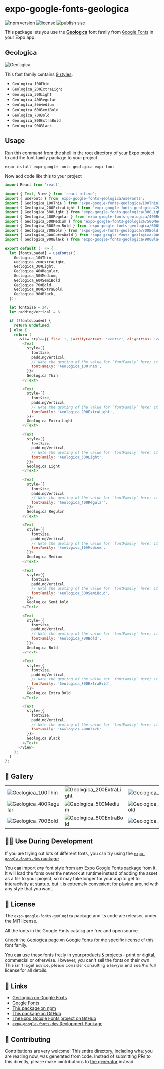 # expo-google-fonts-geologica

![npm version](https://flat.badgen.net/npm/v/expo-google-fonts-geologica)
![license](https://flat.badgen.net/github/license/expo/google-fonts)
![publish size](https://flat.badgen.net/packagephobia/install/expo-google-fonts-geologica)

This package lets you use the [**Geologica**](https://fonts.google.com/specimen/Geologica) font family from [Google Fonts](https://fonts.google.com/) in your Expo app.

## Geologica

![Geologica](./font-family.png)

This font family contains [9 styles](#-gallery).

- `Geologica_100Thin`
- `Geologica_200ExtraLight`
- `Geologica_300Light`
- `Geologica_400Regular`
- `Geologica_500Medium`
- `Geologica_600SemiBold`
- `Geologica_700Bold`
- `Geologica_800ExtraBold`
- `Geologica_900Black`

## Usage

Run this command from the shell in the root directory of your Expo project to add the font family package to your project
```sh
expo install expo-google-fonts-geologica expo-font
```

Now add code like this to your project
```js
import React from 'react';

import { Text, View } from 'react-native';
import { useFonts } from 'expo-google-fonts-geologica/useFonts';
import { Geologica_100Thin } from 'expo-google-fonts-geologica/100Thin';
import { Geologica_200ExtraLight } from 'expo-google-fonts-geologica/200ExtraLight';
import { Geologica_300Light } from 'expo-google-fonts-geologica/300Light';
import { Geologica_400Regular } from 'expo-google-fonts-geologica/400Regular';
import { Geologica_500Medium } from 'expo-google-fonts-geologica/500Medium';
import { Geologica_600SemiBold } from 'expo-google-fonts-geologica/600SemiBold';
import { Geologica_700Bold } from 'expo-google-fonts-geologica/700Bold';
import { Geologica_800ExtraBold } from 'expo-google-fonts-geologica/800ExtraBold';
import { Geologica_900Black } from 'expo-google-fonts-geologica/900Black';

export default () => {
  let [fontsLoaded] = useFonts({
    Geologica_100Thin,
    Geologica_200ExtraLight,
    Geologica_300Light,
    Geologica_400Regular,
    Geologica_500Medium,
    Geologica_600SemiBold,
    Geologica_700Bold,
    Geologica_800ExtraBold,
    Geologica_900Black,
  });

  let fontSize = 24;
  let paddingVertical = 6;

  if (!fontsLoaded) {
    return undefined;
  } else {
    return (
      <View style={{ flex: 1, justifyContent: 'center', alignItems: 'center' }}>
        <Text
          style={{
            fontSize,
            paddingVertical,
            // Note the quoting of the value for `fontFamily` here; it expects a string!
            fontFamily: 'Geologica_100Thin',
          }}>
          Geologica Thin
        </Text>

        <Text
          style={{
            fontSize,
            paddingVertical,
            // Note the quoting of the value for `fontFamily` here; it expects a string!
            fontFamily: 'Geologica_200ExtraLight',
          }}>
          Geologica Extra Light
        </Text>

        <Text
          style={{
            fontSize,
            paddingVertical,
            // Note the quoting of the value for `fontFamily` here; it expects a string!
            fontFamily: 'Geologica_300Light',
          }}>
          Geologica Light
        </Text>

        <Text
          style={{
            fontSize,
            paddingVertical,
            // Note the quoting of the value for `fontFamily` here; it expects a string!
            fontFamily: 'Geologica_400Regular',
          }}>
          Geologica Regular
        </Text>

        <Text
          style={{
            fontSize,
            paddingVertical,
            // Note the quoting of the value for `fontFamily` here; it expects a string!
            fontFamily: 'Geologica_500Medium',
          }}>
          Geologica Medium
        </Text>

        <Text
          style={{
            fontSize,
            paddingVertical,
            // Note the quoting of the value for `fontFamily` here; it expects a string!
            fontFamily: 'Geologica_600SemiBold',
          }}>
          Geologica Semi Bold
        </Text>

        <Text
          style={{
            fontSize,
            paddingVertical,
            // Note the quoting of the value for `fontFamily` here; it expects a string!
            fontFamily: 'Geologica_700Bold',
          }}>
          Geologica Bold
        </Text>

        <Text
          style={{
            fontSize,
            paddingVertical,
            // Note the quoting of the value for `fontFamily` here; it expects a string!
            fontFamily: 'Geologica_800ExtraBold',
          }}>
          Geologica Extra Bold
        </Text>

        <Text
          style={{
            fontSize,
            paddingVertical,
            // Note the quoting of the value for `fontFamily` here; it expects a string!
            fontFamily: 'Geologica_900Black',
          }}>
          Geologica Black
        </Text>
      </View>
    );
  }
};

```

## 🔡 Gallery


||||
|-|-|-|
|![Geologica_100Thin](.//100Thin/Geologica_100Thin.ttf.png)|![Geologica_200ExtraLight](.//200ExtraLight/Geologica_200ExtraLight.ttf.png)|![Geologica_300Light](.//300Light/Geologica_300Light.ttf.png)||
|![Geologica_400Regular](.//400Regular/Geologica_400Regular.ttf.png)|![Geologica_500Medium](.//500Medium/Geologica_500Medium.ttf.png)|![Geologica_600SemiBold](.//600SemiBold/Geologica_600SemiBold.ttf.png)||
|![Geologica_700Bold](.//700Bold/Geologica_700Bold.ttf.png)|![Geologica_800ExtraBold](.//800ExtraBold/Geologica_800ExtraBold.ttf.png)|![Geologica_900Black](.//900Black/Geologica_900Black.ttf.png)||


## 👩‍💻 Use During Development

If you are trying out lots of different fonts, you can try using the [`expo-google-fonts-dev` package](https://github.com/freeboub/google-fonts/tree/master/font-packages/dev#readme).

You can import *any* font style from any Expo Google Fonts package from it. It will load the fonts
over the network at runtime instead of adding the asset as a file to your project, so it may take longer
for your app to get to interactivity at startup, but it is extremely convenient
for playing around with any style that you want.

## 📖 License

The `expo-google-fonts-geologica` package and its code are released under the MIT license.

All the fonts in the Google Fonts catalog are free and open source.

Check the [Geologica page on Google Fonts](https://fonts.google.com/specimen/Geologica) for the specific license of this font family.

You can use these fonts freely in your products & projects - print or digital, commercial or otherwise. However, you can't sell the fonts on their own. This isn't legal advice, please consider consulting a lawyer and see the full license for all details.

## 🔗 Links

- [Geologica on Google Fonts](https://fonts.google.com/specimen/Geologica)
- [Google Fonts](https://fonts.google.com/)
- [This package on npm](https://www.npmjs.com/package/expo-google-fonts-geologica)
- [This package on GitHub](https://github.com/freeboub/google-fonts/tree/master/font-packages/geologica)
- [The Expo Google Fonts project on GitHub](https://github.com/freeboub/google-fonts)
- [`expo-google-fonts-dev` Devlopment Package](https://github.com/freeboub/google-fonts/tree/master/font-packages/dev)

## 🤝 Contributing

Contributions are very welcome! This entire directory, including what you are reading now, was generated from code. Instead of submitting PRs to this directly, please make contributions to [the generator](https://github.com/freeboub/google-fonts/tree/master/packages/generator) instead.
